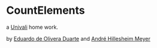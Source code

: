 # CountElements
a [Univali](https://univali.br) home work.

by [Eduardo de Olivera Duarte](https://github.com/Ed2002) and [André Hillesheim Meyer](https://github.com/AndreHMeyer)
